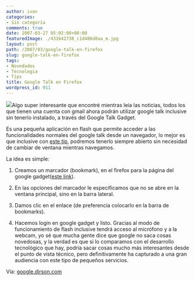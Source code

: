 ```yaml
---
author: ivan
categories:
- Sin categoría
comments: true
date: 2007-03-27 05:02:00+00:00
featuredImage: ./431642738_c1d486d8aa_m.jpg
layout: post
path: /2007/03/google-talk-en-firefox
slug: google-talk-en-firefox
tags:
- Novedades
- Tecnología
- Tips
title: Google Talk en Firefox
wordpress_id: 911
---
```


[![](http://farm1.static.flickr.com/157/431642738_c1d486d8aa_m.jpg)](http://farm1.static.flickr.com/157/431642738_c1d486d8aa_m.jpg)Algo super interesante que encontré mientras leía las noticias, todos los que tienen una cuenta con gmail ahora podrán utilizar google talk inclusive sin tenerlo instalado, a través del Google Talk Gadget.

Es una pequeña aplicación en flash que permite acceder a las funcionalidades normales del google talk desde un navegador, lo mejor es que inclusive con [este tip](http://google.dirson.com/post/3267-talk-barra-lateral-firefox/), podremos tenerlo siempre abierto sin necesidad de cambiar de ventana mientras navegamos.

La idea es simple:

1. Creamos un marcador (bookmark), en el firefox para la página del google gadget([este link](http://talkgadget.google.com/talkgadget/client)).
2. En las opciones del marcador le especificamos que no se abre en la ventana principal, sino en la barra lateral.
3. Damos clic en el enlace (de preferencia colocarlo en la barra de bookmarks).

4. Hacemos login en google gadget y listo.
   Gracias al modo de funcionamiento de flash inclusive tendrá acceso al micrófono y a la webcam, yo sé que mucha gente dice que google no saca cosas novedosas, y la verdad es que si lo comparamos con el desarrollo tecnológico que hay, podría sacar cosas mucho más interesantes desde el punto de vista técnico, pero definitivamente ha capturado a una gran audiencia con este tipo de pequeños servicios.

Vía: [google.dirson.com](http://google.dirson.com/post/3267-talk-barra-lateral-firefox/)